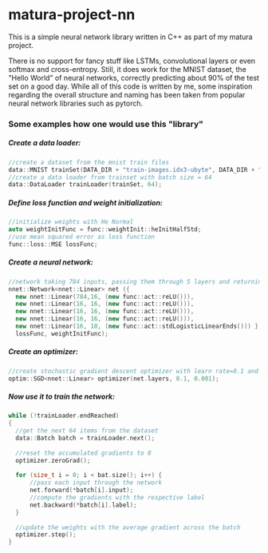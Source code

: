# matura-project-nn
This is a simple neural network library written in C++ as part of my matura project.

There is no support for fancy stuff like LSTMs, convolutional layers or even softmax and cross-entropy. Still, it does work for the MNIST dataset, the "Hello World" of neural networks, correctly predicting about 90% of the test set on a good day.
While all of this code is written by me, some inspiration regarding the overall structure and naming has been taken from popular neural network libraries such as pytorch.

### Some examples how one would use this "library"<br/>
##### Create a data loader:
```cpp
//create a dataset from the mnist train files
data::MNIST trainSet(DATA_DIR + "train-images.idx3-ubyte", DATA_DIR + "train-labels.idx1-ubyte");
//create a data loader from trainset with batch size = 64
data::DataLoader trainLoader(trainSet, 64);
```
 
##### Define loss function and weight initialization:
```cpp
//initialize weights with He Normal
auto weightInitFunc = func::weightInit::heInitHalfStd;
//use mean squared error as loss function
func::loss::MSE lossFunc;
```

##### Create a neural network:
```cpp
//network taking 784 inputs, passing them through 5 layers and returning 10 outputs
nnet::Network<nnet::Linear> net ({ 
  new nnet::Linear(784,16, (new func::act::reLU())),
  new nnet::Linear(16, 16, (new func::act::reLU())),
  new nnet::Linear(16, 16, (new func::act::reLU())),
  new nnet::Linear(16, 16, (new func::act::reLU())),
  new nnet::Linear(16, 10, (new func::act::stdLogisticLinearEnds())) }, 
  lossFunc, weightInitFunc);
```

##### Create an optimizer:
```cpp
//create stochastic gradient descent optimizer with learn rate=0.1 and learn rate decay speed=0.001
optim::SGD<nnet::Linear> optimizer(net.layers, 0.1, 0.001);
```

##### Now use it to train the network:
```cpp
while (!trainLoader.endReached) 
{
  //get the next 64 items from the dataset
  data::Batch batch = trainLoader.next();
  
  //reset the accumulated gradients to 0
  optimizer.zeroGrad();
  
  for (size_t i = 0; i < bat.size(); i++) {
      //pass each input through the network
      net.forward(*batch[i].input);
      //compute the gradients with the respective label
      net.backward(*batch[i].label);
  }
  
  //update the weights with the average gradient across the batch
  optimizer.step();
}
```
